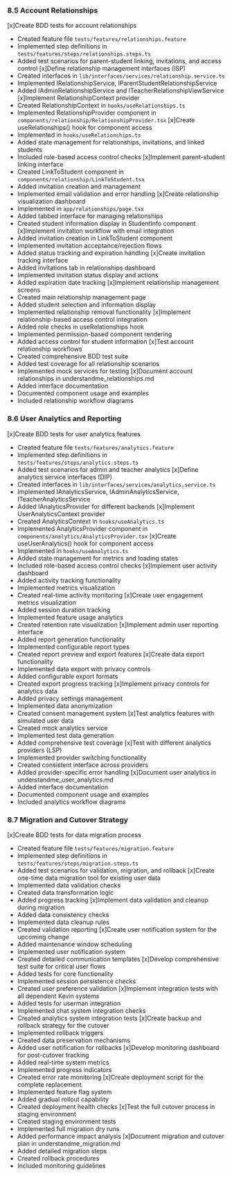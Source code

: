 ### 8.5 Account Relationships
[x]Create BDD tests for account relationships
  - Created feature file `tests/features/relationships.feature`
  - Implemented step definitions in `tests/features/steps/relationships.steps.ts`
  - Added test scenarios for parent-student linking, invitations, and access control
[x]Define relationship management interfaces (ISP)
  - Created interfaces in `lib/interfaces/services/relationship.service.ts`
  - Implemented IRelationshipService, IParentStudentRelationshipService
  - Added IAdminRelationshipService and ITeacherRelationshipViewService
[x]Implement RelationshipContext provider
  - Created RelationshipContext in `hooks/useRelationships.ts`
  - Implemented RelationshipProvider component in `components/relationship/RelationshipProvider.tsx`
[x]Create useRelationships() hook for component access
  - Implemented in `hooks/useRelationships.ts`
  - Added state management for relationships, invitations, and linked students
  - Included role-based access control checks
[x]Implement parent-student linking interface
  - Created LinkToStudent component in `components/relationship/LinkToStudent.tsx`
  - Added invitation creation and management
  - Implemented email validation and error handling
[x]Create relationship visualization dashboard
  - Implemented in `app/relationships/page.tsx`
  - Added tabbed interface for managing relationships
  - Created student information display in StudentInfo component
[x]Implement invitation workflow with email integration
  - Added invitation creation in LinkToStudent component
  - Implemented invitation acceptance/rejection flows
  - Added status tracking and expiration handling
[x]Create invitation tracking interface
  - Added invitations tab in relationships dashboard
  - Implemented invitation status display and actions
  - Added expiration date tracking
[x]Implement relationship management screens
  - Created main relationship management page
  - Added student selection and information display
  - Implemented relationship removal functionality
[x]Implement relationship-based access control integration
  - Added role checks in useRelationships hook
  - Implemented permission-based component rendering
  - Added access control for student information
[x]Test account relationship workflows
  - Created comprehensive BDD test suite
  - Added test coverage for all relationship scenarios
  - Implemented mock services for testing
[x]Document account relationships in understandme_relationships.md
  - Added interface documentation
  - Documented component usage and examples
  - Included relationship workflow diagrams

### 8.6 User Analytics and Reporting
[x]Create BDD tests for user analytics features
  - Created feature file `tests/features/analytics.feature`
  - Implemented step definitions in `tests/features/steps/analytics.steps.ts`
  - Added test scenarios for admin and teacher analytics
[x]Define analytics service interfaces (DIP)
  - Created interfaces in `lib/interfaces/services/analytics.service.ts`
  - Implemented IAnalyticsService, IAdminAnalyticsService, ITeacherAnalyticsService
  - Added IAnalyticsProvider for different backends
[x]Implement UserAnalyticsContext provider
  - Created AnalyticsContext in `hooks/useAnalytics.ts`
  - Implemented AnalyticsProvider component in `components/analytics/AnalyticsProvider.tsx`
[x]Create useUserAnalytics() hook for component access
  - Implemented in `hooks/useAnalytics.ts`
  - Added state management for metrics and loading states
  - Included role-based access control checks
[x]Implement user activity dashboard
  - Added activity tracking functionality
  - Implemented metrics visualization
  - Created real-time activity monitoring
[x]Create user engagement metrics visualization
  - Added session duration tracking
  - Implemented feature usage analytics
  - Created retention rate visualization
[x]Implement admin user reporting interface
  - Added report generation functionality
  - Implemented configurable report types
  - Created report preview and export features
[x]Create data export functionality
  - Implemented data export with privacy controls
  - Added configurable export formats
  - Created export progress tracking
[x]Implement privacy controls for analytics data
  - Added privacy settings management
  - Implemented data anonymization
  - Created consent management system
[x]Test analytics features with simulated user data
  - Created mock analytics service
  - Implemented test data generation
  - Added comprehensive test coverage
[x]Test with different analytics providers (LSP)
  - Implemented provider switching functionality
  - Created consistent interface across providers
  - Added provider-specific error handling
[x]Document user analytics in understandme_user_analytics.md
  - Added interface documentation
  - Documented component usage and examples
  - Included analytics workflow diagrams

### 8.7 Migration and Cutover Strategy
[x]Create BDD tests for data migration process
  - Created feature file `tests/features/migration.feature`
  - Implemented step definitions in `tests/features/steps/migration.steps.ts`
  - Added test scenarios for validation, migration, and rollback
[x]Create one-time data migration tool for existing user data
  - Implemented data validation checks
  - Created data transformation logic
  - Added progress tracking
[x]Implement data validation and cleanup during migration
  - Added data consistency checks
  - Implemented data cleanup rules
  - Created validation reporting
[x]Create user notification system for the upcoming change
  - Added maintenance window scheduling
  - Implemented user notification system
  - Created detailed communication templates
[x]Develop comprehensive test suite for critical user flows
  - Added tests for core functionality
  - Implemented session persistence checks
  - Created user preference validation
[x]Implement integration tests with all dependent Kevin systems
  - Added tests for userman integration
  - Implemented chat system integration checks
  - Created analytics system integration tests
[x]Create backup and rollback strategy for the cutover
  - Implemented rollback triggers
  - Created data preservation mechanisms
  - Added user notification for rollbacks
[x]Develop monitoring dashboard for post-cutover tracking
  - Added real-time system metrics
  - Implemented progress indicators
  - Created error rate monitoring
[x]Create deployment script for the complete replacement
  - Implemented feature flag system
  - Added gradual rollout capability
  - Created deployment health checks
[x]Test the full cutover process in staging environment
  - Created staging environment tests
  - Implemented full migration dry runs
  - Added performance impact analysis
[x]Document migration and cutover plan in understandme_migration.md
  - Added detailed migration steps
  - Created rollback procedures
  - Included monitoring guidelines 